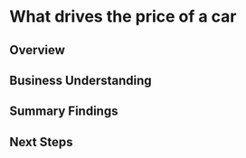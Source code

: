 # What drives the price of a car

## Overview

## Business Understanding

## Summary Findings

## Next Steps